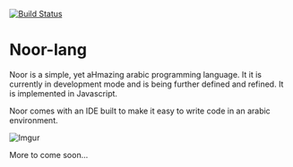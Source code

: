 [![Build Status](https://travis-ci.org/SimplyAhmazing/noor.svg)](https://travis-ci.org/SimplyAhmazing/noor)

# Noor-lang


Noor is a simple, yet aHmazing arabic programming language. It it is currently
in development mode and is being further defined and refined. It is implemented
in Javascript.

Noor comes with an IDE built to make it easy to write code in an
arabic environment.


![Imgur](http://i.imgur.com/669IPVH.png)

More to come soon...
